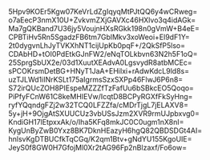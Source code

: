 5Hpv9KOEr5Kgw07KeVrLdZgIqyqMtPJtQQ6y4wCRweg=
o7aEecP3nmX10U+ZvkvmZXjGAVXc46HXlvo3q4idAGk=
Ma7gQKBand7U36jy5VoujnHXsRGkk198n0gVmW+B4eE=
CPBTiHv5Rn5SgadzFB6tm7GblMkv3xoWeoi+El9dF1Y=
2t0dygvnLhJyTVKXhNT1cijUpKb0pqF+/2QkSfP5lso=
CDAbHD+tOI0PdEtkGJnFW2/eNqTOLkbvn63N2h5F1oQ=
25SprgSbUX2e/03d1XuutXEAdvA0LgsvydR8atbMCEc=
sPCOKrsmDetBG+HNyT1JaA+EHiIxi+rAdwKdcL9ld8s=
uzTJLWd1iINrKSLt175aIgrmsSzxSXPp46FlwJ6P6n8=
S72irQUcZOH8PIEspeMZZZfTzFafUu6bSBkcEO5Qoqo=
PiPfyFCnW61C8keMHIEVw/IcqtD8BCPyRGXfFkSyHng=
ryfYQqndgFZj2w32TCQ0LFZZfa/cMDrTjgL7jELAXV8=
5y+jH+9OjgAtSXUUCUz3vbUSsJzm2XVR9rmUJpbxvg0=
KndiGH17lEtpxxAk/o/Iha5KFq8mkJC0C0ugm1nX8nI=
KygUnByZwB0Yxz8BK7DknHEazyH6hgQ82QBDSDGt4AI=
hnlsvKgDTBUCfkTqCGq/K2qm1Btv+gNdYU155KgoUIE=
JeyS0f8GW0H7GfojMl0Xr2tAG96Fp2nBlzaxf/Fo6ow=
